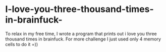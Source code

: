 # I-love-you-three-thousand-times-in-brainfuck-
To relax in my free time, I wrote a program that prints out i love you three thousand times in brainfuck. For more challenge I just used only 4 memory cells to do it =))

